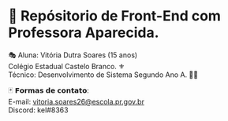 # 📖 Repósitorio de Front-End com Professora Aparecida. 
🎭 Aluna: Vitória Dutra Soares (15 anos)                                                                                           
Colégio Estadual Castelo Branco. ⚜                          
Técnico: Desenvolvimento de Sistema Segundo Ano A. 👨‍💻

🃏 𝗙𝗼𝗿𝗺𝗮𝘀 𝗱𝗲 𝗰𝗼𝗻𝘁𝗮𝘁𝗼:                                      
E-mail: vitoria.soares26@escola.pr.gov.br                          
Discord: keI#8363
